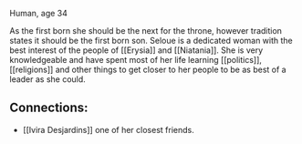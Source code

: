 Human, age 34

As the first born she should be the next for the throne, however tradition states it should be the first born son. Seloue is a dedicated woman with the best interest of the people of [[Erysia]] and [[Niatania]]. She is very knowledgeable and have spent most of her life learning [[politics]], [[religions]] and other things to get closer to her people to be as best of a leader as she could.

## Connections:
- [[Ivira Desjardins]] one of her closest friends. 